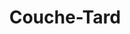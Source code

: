 ---
title: "Couche-Tard"
url: /saint-lazare/couche-tard-route-de-la-cite-des-jeunes/
shop: Lebensmittel
---